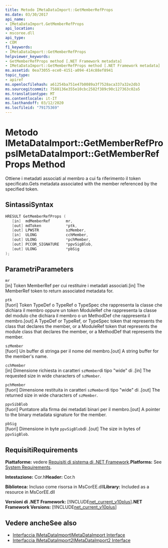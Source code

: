 ```yaml
---
title: Metodo IMetaDataImport::GetMemberRefProps
ms.date: 03/30/2017
api_name:
- IMetaDataImport.GetMemberRefProps
api_location:
- mscoree.dll
api_type:
- COM
f1_keywords:
- IMetaDataImport::GetMemberRefProps
helpviewer_keywords:
- GetMemberRefProps method [.NET Framework metadata]
- IMetaDataImport::GetMemberRefProps method [.NET Framework metadata]
ms.assetid: 0ea73055-ece0-4151-a094-414c88ef8941
topic_type:
- apiref
ms.openlocfilehash: a61254ba751e47b0089a3f7528aca337a32e2db3
ms.sourcegitcommit: 7588136e355e10cbc2582f389c90c127363c02a5
ms.translationtype: MT
ms.contentlocale: it-IT
ms.lasthandoff: 03/12/2020
ms.locfileid: "79175369"
---
```

# <a name="imetadataimportgetmemberrefprops-method"></a><span data-ttu-id="f0168-102">Metodo IMetaDataImport::GetMemberRefProps</span><span class="sxs-lookup"><span data-stu-id="f0168-102">IMetaDataImport::GetMemberRefProps Method</span></span>
<span data-ttu-id="f0168-103">Ottiene i metadati associati al membro a cui fa riferimento il token specificato.</span><span class="sxs-lookup"><span data-stu-id="f0168-103">Gets metadata associated with the member referenced by the specified token.</span></span>  
  
## <a name="syntax"></a><span data-ttu-id="f0168-104">Sintassi</span><span class="sxs-lookup"><span data-stu-id="f0168-104">Syntax</span></span>  
  
```cpp  
HRESULT GetMemberRefProps (  
   [in]  mdMemberRef       mr,
   [out] mdToken           *ptk,
   [out] LPWSTR            szMember,
   [in]  ULONG             cchMember,
   [out] ULONG             *pchMember,
   [out] PCCOR_SIGNATURE   *ppvSigBlob,
   [out] ULONG             *pbSig
);  
```  
  
## <a name="parameters"></a><span data-ttu-id="f0168-105">Parametri</span><span class="sxs-lookup"><span data-stu-id="f0168-105">Parameters</span></span>  
 `mr`  
 <span data-ttu-id="f0168-106">[in] Token MemberRef per cui restituire i metadati associati.</span><span class="sxs-lookup"><span data-stu-id="f0168-106">[in] The MemberRef token to return associated metadata for.</span></span>  
  
 `ptk`  
 <span data-ttu-id="f0168-107">[fuori] Token TypeDef o TypeRef o TypeSpec che rappresenta la classe che dichiara il membro oppure un token ModuleRef che rappresenta la classe del modulo che dichiara il membro o un MethodDef che rappresenta il membro.</span><span class="sxs-lookup"><span data-stu-id="f0168-107">[out] A TypeDef or TypeRef, or TypeSpec token that represents the class that declares the member, or a ModuleRef token that represents the module class that declares the member, or a MethodDef that represents the member.</span></span>  
  
 `szMember`  
 <span data-ttu-id="f0168-108">[fuori] Un buffer di stringa per il nome del membro.</span><span class="sxs-lookup"><span data-stu-id="f0168-108">[out] A string buffer for the member's name.</span></span>  
  
 `cchMember`  
 <span data-ttu-id="f0168-109">[in] Dimensione richiesta in caratteri `szMember`di tipo "wide" di .</span><span class="sxs-lookup"><span data-stu-id="f0168-109">[in] The requested size in wide characters of `szMember`.</span></span>  
  
 `pchMember`  
 <span data-ttu-id="f0168-110">[fuori] Dimensione restituita in caratteri `szMember`di tipo "wide" di .</span><span class="sxs-lookup"><span data-stu-id="f0168-110">[out] The returned size in wide characters of `szMember`.</span></span>  
  
 `ppvSibBlob`  
 <span data-ttu-id="f0168-111">[fuori] Puntatore alla firma dei metadati binari per il membro.</span><span class="sxs-lookup"><span data-stu-id="f0168-111">[out] A pointer to the binary metadata signature for the member.</span></span>  
  
 `pbSig`  
 <span data-ttu-id="f0168-112">[fuori] Dimensione in byte `ppvSigBlob`di .</span><span class="sxs-lookup"><span data-stu-id="f0168-112">[out] The size in bytes of `ppvSigBlob`.</span></span>  
  
## <a name="requirements"></a><span data-ttu-id="f0168-113">Requisiti</span><span class="sxs-lookup"><span data-stu-id="f0168-113">Requirements</span></span>  
 <span data-ttu-id="f0168-114">**Piattaforme:** vedere [Requisiti di sistema di .NET Framework](../../../../docs/framework/get-started/system-requirements.md).</span><span class="sxs-lookup"><span data-stu-id="f0168-114">**Platforms:** See [System Requirements](../../../../docs/framework/get-started/system-requirements.md).</span></span>  
  
 <span data-ttu-id="f0168-115">**Intestazione:** Cor.h</span><span class="sxs-lookup"><span data-stu-id="f0168-115">**Header:** Cor.h</span></span>  
  
 <span data-ttu-id="f0168-116">**Biblioteca:** Incluso come risorsa in MsCorEE.dll</span><span class="sxs-lookup"><span data-stu-id="f0168-116">**Library:** Included as a resource in MsCorEE.dll</span></span>  
  
 <span data-ttu-id="f0168-117">**Versioni di .NET Framework:** [!INCLUDE[net_current_v10plus](../../../../includes/net-current-v10plus-md.md)]</span><span class="sxs-lookup"><span data-stu-id="f0168-117">**.NET Framework Versions:** [!INCLUDE[net_current_v10plus](../../../../includes/net-current-v10plus-md.md)]</span></span>  
  
## <a name="see-also"></a><span data-ttu-id="f0168-118">Vedere anche</span><span class="sxs-lookup"><span data-stu-id="f0168-118">See also</span></span>

- [<span data-ttu-id="f0168-119">Interfaccia IMetaDataImport</span><span class="sxs-lookup"><span data-stu-id="f0168-119">IMetaDataImport Interface</span></span>](../../../../docs/framework/unmanaged-api/metadata/imetadataimport-interface.md)
- [<span data-ttu-id="f0168-120">Interfaccia IMetaDataImport2</span><span class="sxs-lookup"><span data-stu-id="f0168-120">IMetaDataImport2 Interface</span></span>](../../../../docs/framework/unmanaged-api/metadata/imetadataimport2-interface.md)
